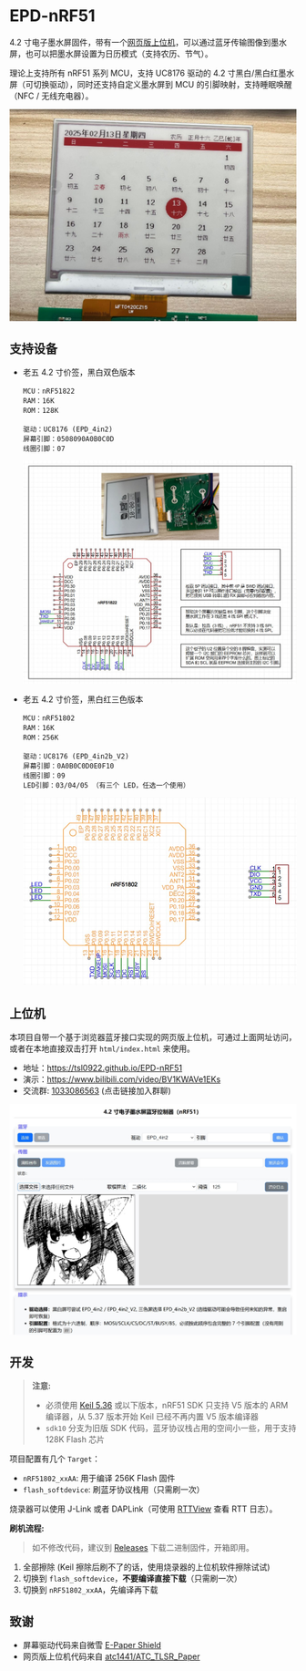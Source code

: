 # EPD-nRF51

4.2 寸电子墨水屏固件，带有一个[网页版上位机](https://tsl0922.github.io/EPD-nRF51/)，可以通过蓝牙传输图像到墨水屏，也可以把墨水屏设置为日历模式（支持农历、节气）。

理论上支持所有 nRF51 系列 MCU，支持 UC8176 驱动的 4.2 寸黑白/黑白红墨水屏（可切换驱动），同时还支持自定义墨水屏到 MCU 的引脚映射，支持睡眠唤醒（NFC / 无线充电器）。

![](html/images/3.jpg)

## 支持设备

- 老五 4.2 寸价签，黑白双色版本

	```
	MCU：nRF51822
	RAM：16K
	ROM：128K

	驱动：UC8176 (EPD_4in2)
	屏幕引脚：0508090A0B0C0D
	线圈引脚：07
	```

	![](html/images/1.jpg)

- 老五 4.2 寸价签，黑白红三色版本

	```
	MCU：nRF51802
	RAM：16K
	ROM：256K

	驱动：UC8176 (EPD_4in2b_V2)
	屏幕引脚：0A0B0C0D0E0F10
	线圈引脚：09
	LED引脚：03/04/05 （有三个 LED，任选一个使用）
	```

	![](html/images/2.jpg)

## 上位机

本项目自带一个基于浏览器蓝牙接口实现的网页版上位机，可通过上面网址访问，或者在本地直接双击打开 `html/index.html` 来使用。

- 地址：https://tsl0922.github.io/EPD-nRF51
- 演示：https://www.bilibili.com/video/BV1KWAVe1EKs
- 交流群: [1033086563](https://qm.qq.com/q/WEBAZgyyc2) (点击链接加入群聊)

![](html/images/0.jpg)


## 开发

> **注意:**
> - 必须使用 [Keil 5.36](https://img.anfulai.cn/bbs/96992/MDK536.EXE) 或以下版本，nRF51 SDK 只支持 V5 版本的 ARM 编译器，从 5.37 版本开始 Keil 已经不再内置 V5 版本编译器
> - `sdk10` 分支为旧版 SDK 代码，蓝牙协议栈占用的空间小一些，用于支持 128K Flash 芯片

项目配置有几个 `Target`：

- `nRF51802_xxAA`: 用于编译 256K Flash 固件
- `flash_softdevice`: 刷蓝牙协议栈用（只需刷一次）

烧录器可以使用 J-Link 或者 DAPLink（可使用 [RTTView](https://github.com/XIVN1987/RTTView) 查看 RTT 日志）。

**刷机流程:**

> 如不修改代码，建议到 [Releases](https://github.com/tsl0922/EPD-nRF51/releases) 下载二进制固件，开箱即用。

1. 全部擦除 (Keil 擦除后刷不了的话，使用烧录器的上位机软件擦除试试)
2. 切换到 `flash_softdevice`，**不要编译直接下载**（只需刷一次）
3. 切换到 `nRF51802_xxAA`，先编译再下载

## 致谢

- 屏幕驱动代码来自微雪 [E-Paper Shield](https://www.waveshare.net/wiki/E-Paper_Shield)
- 网页版上位机代码来自 [atc1441/ATC_TLSR_Paper](https://github.com/atc1441/ATC_TLSR_Paper)
